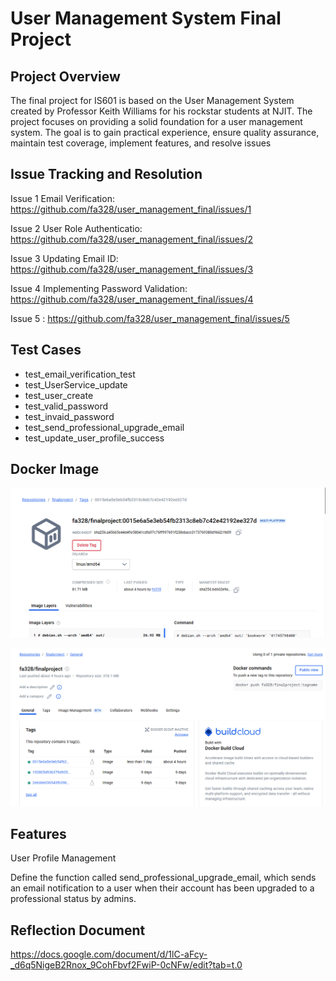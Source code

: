 # User Management System Final Project

## Project Overview
The final project for IS601 is based on the User Management System created by Professor Keith Williams for his rockstar students at NJIT. The project focuses on providing a solid foundation for a user management system. The goal is to gain practical experience, ensure quality assurance, maintain test coverage, implement features, and resolve issues

## Issue Tracking and Resolution
Issue 1 Email Verification: https://github.com/fa328/user_management_final/issues/1

Issue 2 User Role Authenticatio: https://github.com/fa328/user_management_final/issues/2

Issue 3 Updating Email ID: https://github.com/fa328/user_management_final/issues/3

Issue 4 Implementing Password Validation: https://github.com/fa328/user_management_final/issues/4

Issue 5 : https://github.com/fa328/user_management_final/issues/5

## Test Cases
- test_email_verification_test
- test_UserService_update
- test_user_create
- test_valid_password
- test_invaid_password
- test_send_professional_upgrade_email
- test_update_user_profile_success


## Docker Image
![alt text](image.png)

![alt text](image-1.png)

## Features 
User Profile Management

Define the function called send_professional_upgrade_email, which sends an email notification to a user when their account has been upgraded to a professional status by admins. 
## Reflection Document

https://docs.google.com/document/d/1lC-aFcy-_d6q5NigeB2Rnox_9CohFbvf2FwiP-0cNFw/edit?tab=t.0
